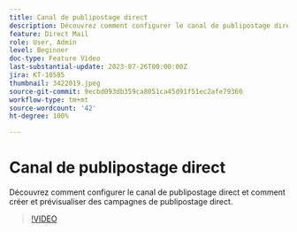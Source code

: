 ```yaml
---
title: Canal de publipostage direct
description: Découvrez comment configurer le canal de publipostage direct et comment créer et prévisualiser des campagnes de publipostage direct.
feature: Direct Mail
role: User, Admin
level: Beginner
doc-type: Feature Video
last-substantial-update: 2023-07-26T00:00:00Z
jira: KT-10585
thumbnail: 3422019.jpeg
source-git-commit: 9ecbd093db359ca8051ca45d91f51ec2afe79360
workflow-type: tm+mt
source-wordcount: '42'
ht-degree: 100%

---
```



# Canal de publipostage direct

Découvrez comment configurer le canal de publipostage direct et comment créer et prévisualiser des campagnes de publipostage direct.

>[!VIDEO](https://video.tv.adobe.com/v/3422019/?learn=on)
